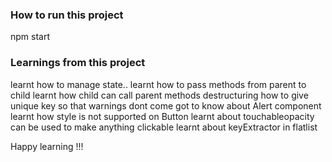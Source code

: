 ### How to run this project
npm start

### Learnings from this project
learnt how to manage state..
learnt how to pass methods from parent to child
learnt how child can call parent methods
destructuring
how to give unique key so that warnings dont come
got to know about Alert component
learnt how style is not supported on Button
learnt about touchableopacity can be used to make anything clickable
learnt about keyExtractor in flatlist


Happy learning !!!
